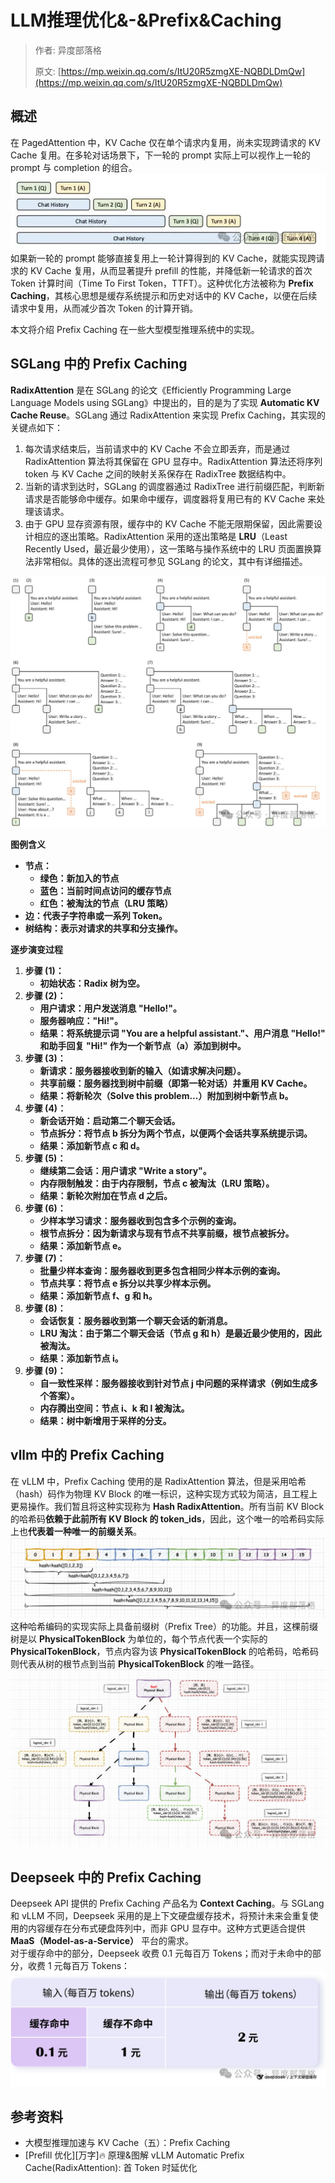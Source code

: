 # LLM推理优化&-&Prefix&Caching
> 作者: 异度部落格
> 
> 原文: [https://mp.weixin.qq.com/s/ItU20R5zmgXE-NQBDLDmQw](https://mp.weixin.qq.com/s/ItU20R5zmgXE-NQBDLDmQw)

概述
--

在 PagedAttention 中，KV Cache 仅在单个请求内复用，尚未实现跨请求的 KV Cache 复用。在多轮对话场景下，下一轮的 prompt 实际上可以视作上一轮的 prompt 与 completion 的组合。![](LLM推理优化&-&Prefix&Caching_image.jpg)如果新一轮的 prompt 能够直接复用上一轮计算得到的 KV Cache，就能实现跨请求的 KV Cache 复用，从而显著提升 prefill 的性能，并降低新一轮请求的首次 Token 计算时间（Time To First Token，TTFT）。这种优化方法被称为 **Prefix Caching**，其核心思想是缓存系统提示和历史对话中的 KV Cache，以便在后续请求中复用，从而减少首次 Token 的计算开销。

本文将介绍 Prefix Caching 在一些大型模型推理系统中的实现。

SGLang 中的 Prefix Caching
------------------------

**RadixAttention** 是在 SGLang 的论文《Efficiently Programming Large Language Models using SGLang》中提出的，目的是为了实现 **Automatic KV Cache Reuse**。SGLang 通过 RadixAttention 来实现 Prefix Caching，其实现的关键点如下：

1.  每次请求结束后，当前请求中的 KV Cache 不会立即丢弃，而是通过 RadixAttention 算法将其保留在 GPU 显存中。RadixAttention 算法还将序列 token 与 KV Cache 之间的映射关系保存在 RadixTree 数据结构中。
2.  当新的请求到达时，SGLang 的调度器通过 RadixTree 进行前缀匹配，判断新请求是否能够命中缓存。如果命中缓存，调度器将复用已有的 KV Cache 来处理该请求。
3.  由于 GPU 显存资源有限，缓存中的 KV Cache 不能无限期保留，因此需要设计相应的逐出策略。RadixAttention 采用的逐出策略是 **LRU**（Least Recently Used，最近最少使用），这一策略与操作系统中的 LRU 页面置换算法非常相似。具体的逐出流程可参见 SGLang 的论文，其中有详细描述。

![](2_LLM推理优化&-&Prefix&Caching_image.jpg)

**图例含义**

*   **节点：**
    *   **绿色：新加入的节点**
    *   **蓝色：当前时间点访问的缓存节点**
    *   **红色：被淘汰的节点（LRU 策略）**
*   **边：代表子字符串或一系列 Token。**
*   **树结构：表示对请求的共享和分支操作。**

**逐步演变过程**

1.  **步骤 (1)：**
    *   **初始状态：Radix 树为空。**
2.  **步骤 (2)：**
    *   **用户请求：用户发送消息 "Hello!"。**
    *   **服务器响应："Hi!"。**
    *   **结果：将系统提示词 "You are a helpful assistant."、用户消息 "Hello!" 和助手回复 "Hi!" 作为一个新节点（a）添加到树中。**
3.  **步骤 (3)：**
    *   **新请求：服务器接收到新的输入（如请求解决问题）。**
    *   **共享前缀：服务器找到树中前缀（即第一轮对话）并重用 KV Cache。**
    *   **结果：将新轮次（Solve this problem...）附加到树中新节点 ****b****。**
4.  **步骤 (4)：**
    *   **新会话开始：启动第二个聊天会话。**
    *   **节点拆分：将节点 ****b**** 拆分为两个节点，以便两个会话共享系统提示词。**
    *   **结果：添加新节点 ****c**** 和 ****d****。**
5.  **步骤 (5)：**
    *   **继续第二会话：用户请求 "Write a story"。**
    *   **内存限制触发：由于内存限制，节点 ****c**** 被淘汰（LRU 策略）。**
    *   **结果：新轮次附加在节点 ****d**** 之后。**
6.  **步骤 (6)：**
    *   **少样本学习请求：服务器收到包含多个示例的查询。**
    *   **根节点拆分：因为新请求与现有节点不共享前缀，根节点被拆分。**
    *   **结果：添加新节点 ****e****。**
7.  **步骤 (7)：**
    *   **批量少样本查询：服务器收到更多包含相同少样本示例的查询。**
    *   **节点共享：将节点 ****e**** 拆分以共享少样本示例。**
    *   **结果：添加新节点 ****f****、****g**** 和 ****h****。**
8.  **步骤 (8)：**
    *   **会话恢复：服务器收到第一个聊天会话的新消息。**
    *   **LRU 淘汰：由于第二个聊天会话（节点 ****g**** 和 ****h****）是最近最少使用的，因此被淘汰。**
    *   **结果：添加新节点 ****i****。**
9.  **步骤 (9)：**
    *   **自一致性采样：服务器接收到针对节点 ****j**** 中问题的采样请求（例如生成多个答案）。**
    *   **内存腾出空间：节点 ****i****、****k**** 和 ****l**** 被淘汰。**
    *   **结果：树中新增用于采样的分支。**

vllm 中的 Prefix Caching
----------------------

在 vLLM 中，Prefix Caching 使用的是 RadixAttention 算法，但是采用哈希（hash）码作为物理 KV Block 的唯一标识，这种实现方式较为简洁，且工程上更易操作。我们暂且将这种实现称为 **Hash RadixAttention**。所有当前 KV Block 的哈希码**依赖于此前所有 KV Block 的 token\_ids**，因此，这个唯一的哈希码实际上也**代表着一种唯一的前缀关系**。![](1_LLM推理优化&-&Prefix&Caching_image.jpg)  
这种哈希编码的实现实际上具备前缀树（Prefix Tree）的功能。并且，这棵前缀树是以 **PhysicalTokenBlock** 为单位的，每个节点代表一个实际的 **PhysicalTokenBlock**，节点内容为该 **PhysicalTokenBlock** 的哈希码，哈希码则代表从树的根节点到当前 **PhysicalTokenBlock** 的唯一路径。![](3_LLM推理优化&-&Prefix&Caching_image.jpg)

Deepseek 中的 Prefix Caching
--------------------------

Deepseek API 提供的 Prefix Caching 产品名为 **Context Caching**。与 SGLang 和 vLLM 不同，Deepseek 采用的是上下文硬盘缓存技术，将预计未来会重复使用的内容缓存在分布式硬盘阵列中，而非 GPU 显存中。这种方式更适合提供 **MaaS（Model-as-a-Service）** 平台的需求。  
对于缓存命中的部分，Deepseek 收费 0.1 元每百万 Tokens；而对于未命中的部分，收费 1 元每百万 Tokens：![](4_LLM推理优化&-&Prefix&Caching_image.jpg)

参考资料
----

*   大模型推理加速与 KV Cache（五）：Prefix Caching
*   \[Prefill 优化\]\[万字\]🔥 原理&图解 vLLM Automatic Prefix Cache(RadixAttention): 首 Token 时延优化